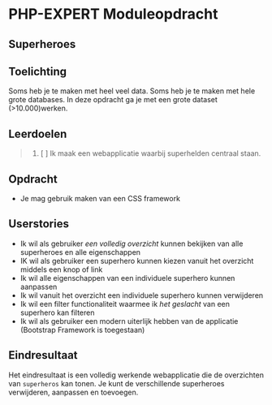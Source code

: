 # PHP-EXPERT Moduleopdracht

## Superheroes

## Toelichting

Soms heb je te maken met heel veel data. Soms heb je te maken met hele grote databases. In deze opdracht ga je met een grote dataset (>10.000)werken.

## Leerdoelen

> 1. [ ] Ik maak een webapplicatie waarbij superhelden centraal staan.

## Opdracht

- Je mag gebruik maken van een CSS framework

## Userstories

- Ik wil als gebruiker _een volledig overzicht_ kunnen bekijken van alle superheroes en alle eigenschappen
- IK wil als gebruiker een superhero kunnen kiezen vanuit het overzicht middels een knop of link
- Ik wil alle eigenschappen van een individuele superhero kunnen aanpassen
- Ik wil vanuit het overzicht een individuele superhero kunnen verwijderen
- Ik wil een filter functionaliteit waarmee ik _het geslacht_ van een superhero kan filteren
- Ik wil als gebruiker een modern uiterlijk hebben van de applicatie (Bootstrap Framework is toegestaan)

## Eindresultaat

Het eindresultaat is een volledig werkende webapplicatie die de overzichten van `superheros` kan tonen. Je kunt de verschillende superheroes verwijderen, aanpassen en toevoegen.
